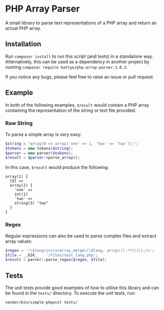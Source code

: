 # PHP Array Parser
A small library to parse text representations of a PHP array and return an actual PHP array.

## Installation

Run `composer install` to run this script (and tests) in a standalone way. Alternatively, this can be used as a dependency in another project by running `composer require battye/php-array-parser:1.0.3`.

If you notice any bugs, please feel free to raise an issue or pull request.

## Example

In both of the following examples, `$result` would contain a PHP array containing the representation of the string or text file provided.

### Raw String

To parse a simple array is very easy:

```php
$string = "array(0 => array('one' => 1, 'two' => 'two'));";
$tokens = new tokens($string);
$parser = new parser($tokens);
$result = $parser->parse_array();
```

In this case, `$result` would produce the following:

    array(1) {
      [0] =>
      array(2) {
        'one' =>
        int(1)
        'two' =>
        string(3) "two"
      }
    }

### Regex

Regular expressions can also be used to parse complex files and extract array values:

```php
$regex = '/\$lang\s+=\s+array_merge\(\$lang, array\((.*?)\)\);/s';
$file = __DIR__ . '/files/test_lang.php';
$result = parser::parse_regex($regex, $file);
```

## Tests

The unit tests provide good examples of how to utilise this library and can be found in the `tests/` directory. To execute the unit tests, run:

    vendor/bin/simple-phpunit tests/
